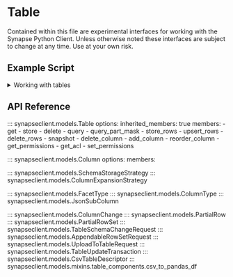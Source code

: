 # Table

Contained within this file are experimental interfaces for working with the Synapse Python
Client. Unless otherwise noted these interfaces are subject to change at any time. Use
at your own risk.

## Example Script

<details class="quote">
  <summary>Working with tables</summary>

```python
{!docs/scripts/object_orientated_programming_poc/oop_poc_table.py!}
```
</details>

## API Reference


::: synapseclient.models.Table
    options:
        inherited_members: true
        members:
        - get
        - store
        - delete
        - query
        - query_part_mask
        - store_rows
        - upsert_rows
        - delete_rows
        - snapshot
        - delete_column
        - add_column
        - reorder_column
        - get_permissions
        - get_acl
        - set_permissions

::: synapseclient.models.Column
    options:
        members:

::: synapseclient.models.SchemaStorageStrategy
::: synapseclient.models.ColumnExpansionStrategy

::: synapseclient.models.FacetType
::: synapseclient.models.ColumnType
::: synapseclient.models.JsonSubColumn


::: synapseclient.models.ColumnChange
::: synapseclient.models.PartialRow
::: synapseclient.models.PartialRowSet
::: synapseclient.models.TableSchemaChangeRequest
::: synapseclient.models.AppendableRowSetRequest
::: synapseclient.models.UploadToTableRequest
::: synapseclient.models.TableUpdateTransaction
::: synapseclient.models.CsvTableDescriptor
::: synapseclient.models.mixins.table_components.csv_to_pandas_df
